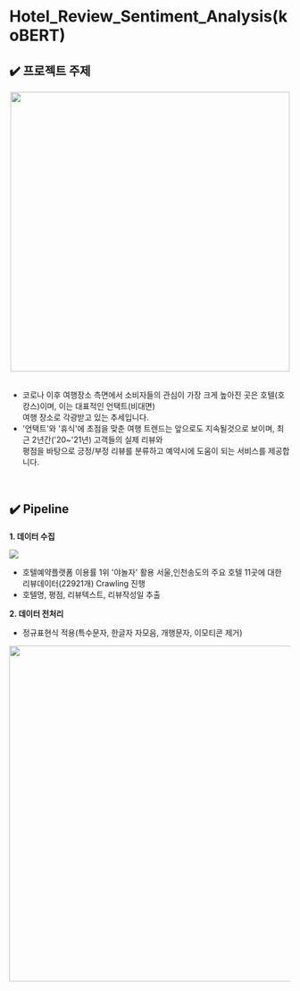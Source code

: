# Hotel_Review_Sentiment_Analysis(koBERT)

## ✔️ 프로젝트 주제  
<div align="center">
<img src="https://user-images.githubusercontent.com/90162819/158767907-6ef1ca4c-c13c-411e-b70f-f98bd8891e29.png" width="500"></div>

</br> 

- 코로나 이후 여행장소 측면에서 소비자들의 관심이 가장 크게 높아진 곳은 호텔(호캉스)이며, 이는 대표적인 언택트(비대면)  
여행 장소로 각광받고 있는 추세입니다.  
- '언택트'와 '휴식'에 초점을 맞춘 여행 트렌드는 앞으로도 지속될것으로 보이며, 최근 2년간('20~'21년) 고객들의 실제 리뷰와  
 평점을 바탕으로 긍정/부정 리뷰를 분류하고 예약시에 도움이 되는 서비스를 제공합니다. 

 </br> 

## ✔️ Pipeline 


**1. 데이터 수집**  

<img src="https://user-images.githubusercontent.com/90162819/158769734-1d1b4721-0a50-4c9b-b5dc-7addcb005a7d.png">

- 호텔예약플랫폼 이용률 1위 '야놀자' 활용 서울,인천송도의 주요 호텔 11곳에 대한 리뷰데이터(22921개) Crawling 진행  
- 호텔명, 평점, 리뷰텍스트, 리뷰작성일 추출  

**2. 데이터 전처리** 

- 정규표현식 적용(특수문자, 한글자 자모음, 개행문자, 이모티콘 제거)

<div align="center"><img src="https://user-images.githubusercontent.com/90162819/159422915-0b1c5dd4-1c0b-42a7-9683-40488b16727e.png" width="600"></div>
